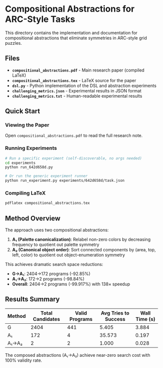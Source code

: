 # Compositional Abstractions for ARC-Style Tasks

This directory contains the implementation and documentation for compositional abstractions that eliminate symmetries in ARC-style grid puzzles.

## Files

- **`compositional_abstractions.pdf`** - Main research paper (compiled LaTeX)
- **`compositional_abstractions.tex`** - LaTeX source for the paper
- **`dsl.py`** - Python implementation of the DSL and abstraction experiments
- **`challenging_metrics.json`** - Experimental results in JSON format
- **`challenging_metrics.txt`** - Human-readable experimental results

## Quick Start

### Viewing the Paper
Open `compositional_abstractions.pdf` to read the full research note.

### Running Experiments
```bash
# Run a specific experiment (self-discoverable, no args needed)
cd experiments
python run_642d658d.py

# Or run the generic experiment runner
python run_experiment.py experiments/642d658d/task.json
```

### Compiling LaTeX
```bash
pdflatex compositional_abstractions.tex
```

## Method Overview

The approach uses two compositional abstractions:
1. **A₁ (Palette canonicalization)**: Relabel non-zero colors by decreasing frequency to quotient out palette symmetry
2. **A₂ (Canonical object order)**: Sort connected components by (area, top, left, color) to quotient out object-enumeration symmetry

This achieves dramatic search space reductions:
- **G→A₁**: 2404→172 programs (-92.85%)
- **A₁→A₂**: 172→2 programs (-98.84%)
- **Overall**: 2404→2 programs (-99.917%) with 138× speedup

## Results Summary

| Method | Total Candidates | Valid Programs | Avg Tries to Success | Wall Time (s) |
|--------|------------------|----------------|---------------------|---------------|
| G      | 2404            | 441            | 5.405               | 3.884         |
| A₁     | 172             | 4              | 35.573              | 0.197         |
| A₁→A₂  | 2               | 2              | 1.000               | 0.028         |

The composed abstractions (A₁→A₂) achieve near-zero search cost with 100% validity rate.
